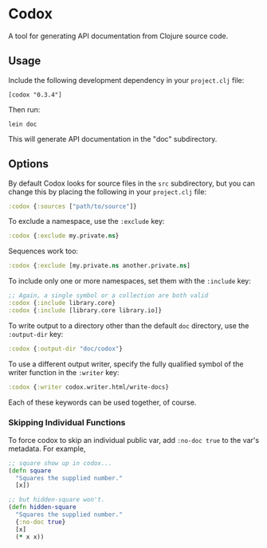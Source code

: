 # Codox

A tool for generating API documentation from Clojure source code.

## Usage

Include the following development dependency in your `project.clj` file:

    [codox "0.3.4"]

Then run:

    lein doc

This will generate API documentation in the "doc" subdirectory.

## Options

By default Codox looks for source files in the `src` subdirectory, but
you can change this by placing the following in your `project.clj`
file:

```clojure
:codox {:sources ["path/to/source"]}
```

To exclude a namespace, use the `:exclude` key:

```clojure
:codox {:exclude my.private.ns}
```

Sequences work too:

```clojure
:codox {:exclude [my.private.ns another.private.ns]
```

To include only one or more namespaces, set them with the `:include` key:

```clojure
;; Again, a single symbol or a collection are both valid
:codox {:include library.core}
:codox {:include [library.core library.io]}
```

To write output to a directory other than the default `doc` directory, use the
`:output-dir` key:

```clojure
:codox {:output-dir "doc/codox"}
```

To use a different output writer, specify the fully qualified symbol of the
writer function in the `:writer` key:

```clojure
:codox {:writer codox.writer.html/write-docs}
```

Each of these keywords can be used together, of course.

### Skipping Individual Functions

To force codox to skip an individual public var, add `:no-doc true` to the var's metadata. For example,

```clojure
;; square show up in codox...
(defn square
  "Squares the supplied number."
  [x])

;; but hidden-square won't.
(defn hidden-square
  "Squares the supplied number."
  {:no-doc true}
  [x]
  (* x x))
```

